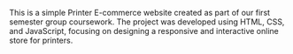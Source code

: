 This is a simple Printer E-commerce website created as part of our first semester group coursework. 
The project was developed using HTML, CSS, and JavaScript, focusing on designing a responsive and interactive online store for printers.
